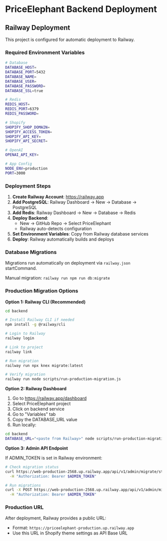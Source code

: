 # PriceElephant Backend Deployment

## Railway Deployment

This project is configured for automatic deployment to Railway.

### Required Environment Variables

```bash
# Database
DATABASE_HOST=
DATABASE_PORT=5432
DATABASE_NAME=
DATABASE_USER=
DATABASE_PASSWORD=
DATABASE_SSL=true

# Redis
REDIS_HOST=
REDIS_PORT=6379
REDIS_PASSWORD=

# Shopify
SHOPIFY_SHOP_DOMAIN=
SHOPIFY_ACCESS_TOKEN=
SHOPIFY_API_KEY=
SHOPIFY_API_SECRET=

# OpenAI
OPENAI_API_KEY=

# App Config
NODE_ENV=production
PORT=3000
```

### Deployment Steps

1. **Create Railway Account**: https://railway.app
2. **Add PostgreSQL**: Railway Dashboard → New → Database → PostgreSQL
3. **Add Redis**: Railway Dashboard → New → Database → Redis
4. **Deploy Backend**: 
   - New → GitHub Repo → Select PriceElephant
   - Railway auto-detects configuration
5. **Set Environment Variables**: Copy from Railway database services
6. **Deploy**: Railway automatically builds and deploys

### Database Migrations

Migrations run automatically on deployment via `railway.json` startCommand.

Manual migration: `railway run npm run db:migrate`

### Production Migration Options

**Option 1: Railway CLI (Recommended)**

```bash
cd backend

# Install Railway CLI if needed
npm install -g @railway/cli

# Login to Railway
railway login

# Link to project
railway link

# Run migration
railway run npx knex migrate:latest

# Verify migration
railway run node scripts/run-production-migration.js
```

**Option 2: Railway Dashboard**

1. Go to https://railway.app/dashboard
2. Select PriceElephant project
3. Click on backend service
4. Go to "Variables" tab
5. Copy the DATABASE_URL value
6. Run locally:

```bash
cd backend
DATABASE_URL="<paste from Railway>" node scripts/run-production-migration.js
```

**Option 3: Admin API Endpoint**

If ADMIN_TOKEN is set in Railway environment:

```bash
# Check migration status
curl https://web-production-2568.up.railway.app/api/v1/admin/migrate/status \
  -H "Authorization: Bearer $ADMIN_TOKEN"

# Run migrations
curl -X POST https://web-production-2568.up.railway.app/api/v1/admin/migrate/run \
  -H "Authorization: Bearer $ADMIN_TOKEN"
```

### Production URL

After deployment, Railway provides a public URL:
- Format: `https://priceelephant-production.up.railway.app`
- Use this URL in Shopify theme settings as API Base URL
